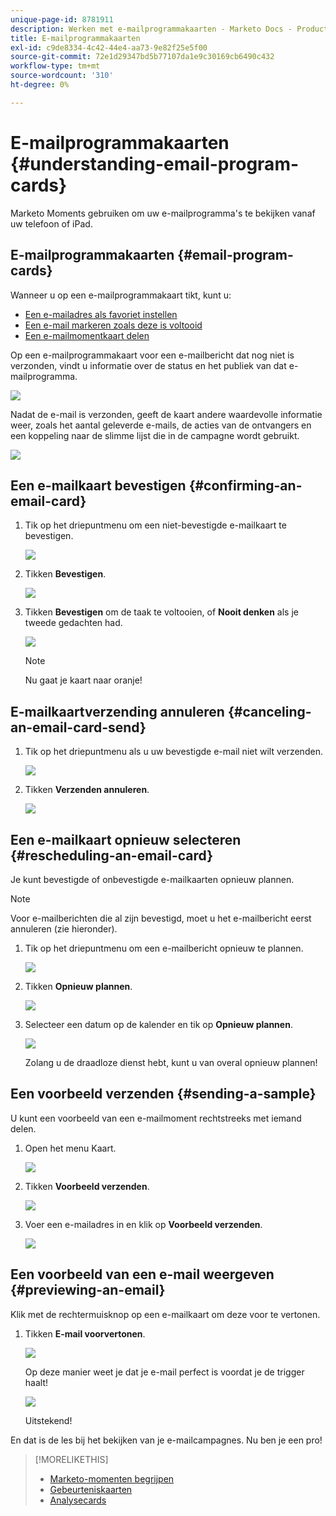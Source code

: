 ```yaml
---
unique-page-id: 8781911
description: Werken met e-mailprogrammakaarten - Marketo Docs - Productdocumentatie
title: E-mailprogrammakaarten
exl-id: c9de8334-4c42-44e4-aa73-9e82f25e5f00
source-git-commit: 72e1d29347bd5b77107da1e9c30169cb6490c432
workflow-type: tm+mt
source-wordcount: '310'
ht-degree: 0%

---
```


# E-mailprogrammakaarten {#understanding-email-program-cards}

Marketo Moments gebruiken om uw e-mailprogramma&#39;s te bekijken vanaf uw telefoon of iPad.

## E-mailprogrammakaarten {#email-program-cards}

Wanneer u op een e-mailprogrammakaart tikt, kunt u:

* [Een e-mailadres als favoriet instellen](/help/marketo/product-docs/core-marketo-concepts/mobile-apps/marketo-moments/working-with-moments/creating-a-favorite.md)
* [Een e-mail markeren zoals deze is voltooid](/help/marketo/product-docs/core-marketo-concepts/mobile-apps/marketo-moments/working-with-moments/marking-it-done.md)
* [Een e-mailmomentkaart delen](/help/marketo/product-docs/core-marketo-concepts/mobile-apps/marketo-moments/working-with-moments/sharing-a-moment.md)

Op een e-mailprogrammakaart voor een e-mailbericht dat nog niet is verzonden, vindt u informatie over de status en het publiek van dat e-mailprogramma.

![](assets/image2015-7-2-9-3a33-3a47.png)

Nadat de e-mail is verzonden, geeft de kaart andere waardevolle informatie weer, zoals het aantal geleverde e-mails, de acties van de ontvangers en een koppeling naar de slimme lijst die in de campagne wordt gebruikt.

![](assets/image2015-9-25-10-3a5-3a29.png)

## Een e-mailkaart bevestigen {#confirming-an-email-card}

1. Tik op het driepuntmenu om een niet-bevestigde e-mailkaart te bevestigen.

   ![](assets/image2015-7-16-17-3a6-3a16.png)

1. Tikken **Bevestigen**.

   ![](assets/image2015-7-16-17-3a8-3a34.png)

1. Tikken **Bevestigen** om de taak te voltooien, of **Nooit denken** als je tweede gedachten had.

   ![](assets/image2015-7-16-17-3a12-3a18.png)

   >[!NOTE]
   >
   >Nu gaat je kaart naar oranje!

## E-mailkaartverzending annuleren {#canceling-an-email-card-send}

1. Tik op het driepuntmenu als u uw bevestigde e-mail niet wilt verzenden.

   ![](assets/image2015-7-17-9-3a50-3a49.png)

1. Tikken **Verzenden annuleren**.

   ![](assets/image2015-7-17-9-3a52-3a54.png)

## Een e-mailkaart opnieuw selecteren {#rescheduling-an-email-card}

Je kunt bevestigde of onbevestigde e-mailkaarten opnieuw plannen.

>[!NOTE]
>
>Voor e-mailberichten die al zijn bevestigd, moet u het e-mailbericht eerst annuleren (zie hieronder).

1. Tik op het driepuntmenu om een e-mailbericht opnieuw te plannen.

   ![](assets/image2015-7-17-9-3a58-3a44.png)

1. Tikken **Opnieuw plannen**.

   ![](assets/image2015-7-17-10-3a0-3a32.png)

1. Selecteer een datum op de kalender en tik op **Opnieuw plannen**.

   ![](assets/image2015-7-17-10-3a5-3a55.png)

   Zolang u de draadloze dienst hebt, kunt u van overal opnieuw plannen!

## Een voorbeeld verzenden {#sending-a-sample}

U kunt een voorbeeld van een e-mailmoment rechtstreeks met iemand delen.

1. Open het menu Kaart.

   ![](assets/image2015-7-14-16-3a44-3a7.png)

1. Tikken **Voorbeeld verzenden**.

   ![](assets/image2015-7-14-16-3a40-3a54.png)

1. Voer een e-mailadres in en klik op **Voorbeeld verzenden**.

   ![](assets/image2015-7-14-17-3a2-3a32.png)

## Een voorbeeld van een e-mail weergeven {#previewing-an-email}

Klik met de rechtermuisknop op een e-mailkaart om deze voor te vertonen.

1. Tikken **E-mail voorvertonen**.

   ![](assets/image2015-7-14-16-3a42-3a21.png)

   Op deze manier weet je dat je e-mail perfect is voordat je de trigger haalt!

   ![](assets/image2015-6-30-11-3a15-3a22.png)

   Uitstekend!

En dat is de les bij het bekijken van je e-mailcampagnes. Nu ben je een pro!

>[!MORELIKETHIS]
>
>* [Marketo-momenten begrijpen](/help/marketo/product-docs/core-marketo-concepts/mobile-apps/marketo-moments/understanding-moments/understanding-marketo-moments.md)
>* [Gebeurteniskaarten](/help/marketo/product-docs/core-marketo-concepts/mobile-apps/marketo-moments/understanding-moments/understanding-event-cards.md)
>* [Analysecards](/help/marketo/product-docs/core-marketo-concepts/mobile-apps/marketo-moments/understanding-moments/understanding-analytics-cards.md)

